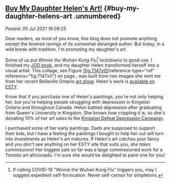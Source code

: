 [Buy My Daughter Helen's Art!](http://analyzethedatanotthedrivel.org/2021/07/05/buy-my-daughter-helens-art/) {#buy-my-daughter-helens-art .unnumbered}
------------------------------------------------------------------------------------------------------------

*Posted: 05 Jul 2021 19:09:25*

Dear readers, as most of you know, this blog does not promote anything
except the fevered ravings of its somewhat deranged author. But today,
in a wild break with tradition, I'm promoting my daughter's art.

Some of us put *Winnie the Wuhan Kung Flu*[^7147x1] lockdowns to good use. I
finished my [JOD book](https://www.amazon.com/dp/B08M2KBMND), and my
daughter Helen transformed herself into a visual artist. This collage,
see Figure [\[fig:7147x0\]](#fig:7147x0){reference-type="ref"
reference="fig:7147x0"} on page , was built from two images she sent me
from her recent Belleville Ontario [art show](https://bazaarmarket.ca/).
Helen's work is [available on
ESTY](https://www.etsy.com/shop/HBBArtByHelen?ref=profile_header).

Know that if you purchase one of Helen's paintings, you're not only
helping her, but you're helping people struggling with depression in
Kingston Ontario and throughout Canada. Helen battled depression after
graduating from Queen's University in Kingston. She knows how crippling
it is; so she's donating 10% of her art sales to the [Kingston Defeat
Depression Campaign](https://www.defeatdepression.ca/).

I purchased some of her early paintings. Dads are supposed to support
their kids, but I have a feeling the paintings I bought to help her out
will turn into *investments* as Helen's art matures. If Helen's art
catches your fancy and you don't see anything on her ESTY site that
suits you, *she takes commissions*! Her biggest sale so far was a large
commissioned work for a Toronto art aficionado. I'm sure she would be
delighted to paint one for you!

[^7147x1]: If calling COVID-19 "Winnie the Wuhan Kung Flu" triggers you, may
    I suggest expedient self-fornication. Never self-censor for
    simpletons.
